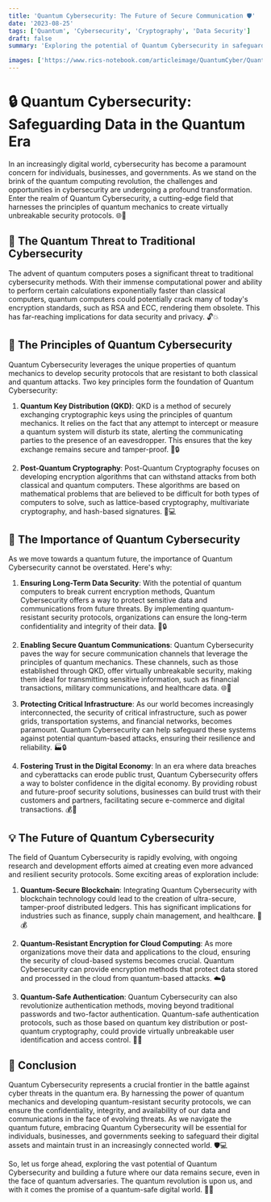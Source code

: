 ```yaml
---
title: 'Quantum Cybersecurity: The Future of Secure Communication 🛡️'
date: '2023-08-25'
tags: ['Quantum', 'Cybersecurity', 'Cryptography', 'Data Security']
draft: false
summary: 'Exploring the potential of Quantum Cybersecurity in safeguarding data and communications in the era of quantum computers. Learn about the principles, techniques, and importance of this emerging field.'

images: ['https://www.rics-notebook.com/articleimage/QuantumCyber/QuantumCyberSecurity.webp']
---
```


# 🔒 Quantum Cybersecurity: Safeguarding Data in the Quantum Era

In an increasingly digital world, cybersecurity has become a paramount concern for individuals, businesses, and governments. As we stand on the brink of the quantum computing revolution, the challenges and opportunities in cybersecurity are undergoing a profound transformation. Enter the realm of Quantum Cybersecurity, a cutting-edge field that harnesses the principles of quantum mechanics to create virtually unbreakable security protocols. 🌐🔐

## 📡 The Quantum Threat to Traditional Cybersecurity

The advent of quantum computers poses a significant threat to traditional cybersecurity methods. With their immense computational power and ability to perform certain calculations exponentially faster than classical computers, quantum computers could potentially crack many of today's encryption standards, such as RSA and ECC, rendering them obsolete. This has far-reaching implications for data security and privacy. 🔓💥

## 🌌 The Principles of Quantum Cybersecurity

Quantum Cybersecurity leverages the unique properties of quantum mechanics to develop security protocols that are resistant to both classical and quantum attacks. Two key principles form the foundation of Quantum Cybersecurity:

1. **Quantum Key Distribution (QKD)**: QKD is a method of securely exchanging cryptographic keys using the principles of quantum mechanics. It relies on the fact that any attempt to intercept or measure a quantum system will disturb its state, alerting the communicating parties to the presence of an eavesdropper. This ensures that the key exchange remains secure and tamper-proof. 🔑🔒

2. **Post-Quantum Cryptography**: Post-Quantum Cryptography focuses on developing encryption algorithms that can withstand attacks from both classical and quantum computers. These algorithms are based on mathematical problems that are believed to be difficult for both types of computers to solve, such as lattice-based cryptography, multivariate cryptography, and hash-based signatures. 🔐💻

## 🚀 The Importance of Quantum Cybersecurity

As we move towards a quantum future, the importance of Quantum Cybersecurity cannot be overstated. Here's why:

1. **Ensuring Long-Term Data Security**: With the potential of quantum computers to break current encryption methods, Quantum Cybersecurity offers a way to protect sensitive data and communications from future threats. By implementing quantum-resistant security protocols, organizations can ensure the long-term confidentiality and integrity of their data. 📅🔒

2. **Enabling Secure Quantum Communications**: Quantum Cybersecurity paves the way for secure communication channels that leverage the principles of quantum mechanics. These channels, such as those established through QKD, offer virtually unbreakable security, making them ideal for transmitting sensitive information, such as financial transactions, military communications, and healthcare data. 🌐💬

3. **Protecting Critical Infrastructure**: As our world becomes increasingly interconnected, the security of critical infrastructure, such as power grids, transportation systems, and financial networks, becomes paramount. Quantum Cybersecurity can help safeguard these systems against potential quantum-based attacks, ensuring their resilience and reliability. 🏭🔒

4. **Fostering Trust in the Digital Economy**: In an era where data breaches and cyberattacks can erode public trust, Quantum Cybersecurity offers a way to bolster confidence in the digital economy. By providing robust and future-proof security solutions, businesses can build trust with their customers and partners, facilitating secure e-commerce and digital transactions. 💰🔐

## 💡 The Future of Quantum Cybersecurity

The field of Quantum Cybersecurity is rapidly evolving, with ongoing research and development efforts aimed at creating even more advanced and resilient security protocols. Some exciting areas of exploration include:

1. **Quantum-Secure Blockchain**: Integrating Quantum Cybersecurity with blockchain technology could lead to the creation of ultra-secure, tamper-proof distributed ledgers. This has significant implications for industries such as finance, supply chain management, and healthcare. 🔗💰

2. **Quantum-Resistant Encryption for Cloud Computing**: As more organizations move their data and applications to the cloud, ensuring the security of cloud-based systems becomes crucial. Quantum Cybersecurity can provide encryption methods that protect data stored and processed in the cloud from quantum-based attacks. ☁️🔒

3. **Quantum-Safe Authentication**: Quantum Cybersecurity can also revolutionize authentication methods, moving beyond traditional passwords and two-factor authentication. Quantum-safe authentication protocols, such as those based on quantum key distribution or post-quantum cryptography, could provide virtually unbreakable user identification and access control. 🔑👤

## 🎯 Conclusion

Quantum Cybersecurity represents a crucial frontier in the battle against cyber threats in the quantum era. By harnessing the power of quantum mechanics and developing quantum-resistant security protocols, we can ensure the confidentiality, integrity, and availability of our data and communications in the face of evolving threats. As we navigate the quantum future, embracing Quantum Cybersecurity will be essential for individuals, businesses, and governments seeking to safeguard their digital assets and maintain trust in an increasingly connected world. 🛡️💻

So, let us forge ahead, exploring the vast potential of Quantum Cybersecurity and building a future where our data remains secure, even in the face of quantum adversaries. The quantum revolution is upon us, and with it comes the promise of a quantum-safe digital world. 🌠💡